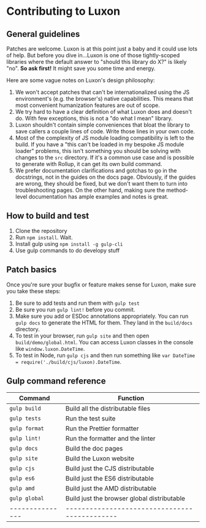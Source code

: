 # Contributing to Luxon

## General guidelines

Patches are welcome. Luxon is at this point just a baby and it could use lots of help. But before you dive in...Luxon is one of those tightly-scoped libraries where the default answer to "should this library do X?" is likely "no". **So ask first!** It might save you some time and energy.

Here are some vague notes on Luxon's design philosophy:

 1. We won't accept patches that can't be internationalized using the JS environment's (e.g. the browser's) native capabilities. This means that most convenient humanization features are out of scope.
 1. We try hard to have a clear definition of what Luxon does and doesn't do. With few exceptions, this is not a "do what I mean" library.
 1. Luxon shouldn't contain simple conveniences that bloat the library to save callers a couple lines of code. Write those lines in your own code.
 1. Most of the complexity of JS module loading compatibility is left to the build. If you have a "this can't be loaded in my bespoke JS module loader" problems, this isn't something you should be solving with changes to the `src` directory. If it's a common use case and is possible to generate with Rollup, it can get its own build command.
 1. We prefer documentation clarifications and gotchas to go in the docstrings, not in the guides on the docs page. Obviously, if the guides are wrong, they should be fixed, but we don't want them to turn into troubleshooting pages. On the other hand, making sure the method-level documentation has ample examples and notes is great.
 
## How to build and test

 1. Clone the repository
 1. Run `npm install`. Wait.
 1. Install gulp using `npm install -g gulp-cli`
 1. Use gulp commands to do developy stuff

## Patch basics

Once you're sure your bugfix or feature makes sense for Luxon, make sure you take these steps:

 1. Be sure to add tests and run them with `gulp test`
 1. Be sure you run `gulp lint!` before you commit.
 1. Make sure you add or ESDoc annotations appropriately. You can run `gulp docs` to generate the HTML for them. They land in the `build/docs` directory.
 1. To test in your browser, run `gulp site` and then open `build/demo/global.html`. You can access Luxon classes in the console like `window.luxon.DateTime`.
 1. To test in Node, run `gulp cjs` and then run something like `var DateTime = require('./build/cjs/luxon).DateTime`.

## Gulp command reference

| Command       | Function                                    |
|---------------|---------------------------------------------|
| `gulp build`  | Build all the distributable files           |
| `gulp tests`  | Run the test suite                          |
| `gulp format` | Run the Prettier formatter                  |
| `gulp lint!`  | Run the formatter and the linter            |
| `gulp docs`   | Build the doc pages                         |
| `gulp site`   | Build the Luxon website                     |
| `gulp cjs`    | Build just the CJS distributable            |
| `gulp es6`    | Build just the ES6 distributable            |
| `gulp amd`    | Build just the AMD distributable            |
| `gulp global` | Build just the browser global distributable |
|---------------|---------------------------------------------|
